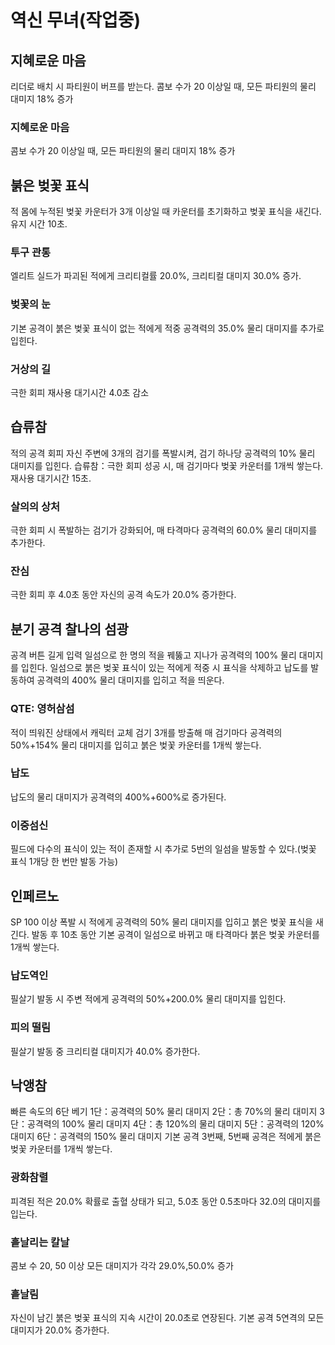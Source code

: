 # 역신 무녀(작업중)

## 지혜로운 마음

리더로 배치 시 파티원이 버프를 받는다.
콤보 수가 20 이상일 때, 모든 파티원의 물리 대미지 18% 증가

### 지혜로운 마음

콤보 수가 20 이상일 때, 모든 파티원의 물리 대미지 18% 증가

## 붉은 벚꽃 표식

적 몸에 누적된 벚꽃 카운터가 3개 이상일 때 카운터를 초기화하고 벚꽃 표식을 새긴다. 유지 시간 10초.

### 투구 관통

엘리트 실드가 파괴된 적에게 크리티컬률 20.0%, 크리티컬 대미지 30.0% 증가.

### 벚꽃의 눈

기본 공격이 붉은 벚꽃 표식이 없는 적에게 적중
공격력의 35.0% 물리 대미지를 추가로 입힌다.

### 거상의 길

극한 회피 재사용 대기시간 4.0초 감소

## 습류참

적의 공격 회피
자신 주변에 3개의 검기를 폭발시켜, 검기 하나당 공격력의 10% 물리 대미지를 입힌다.
습류참：극한 회피 성공 시, 매 검기마다 벚꽃 카운터를 1개씩 쌓는다. 재사용 대기시간 15초.

### 살의의 상처

극한 회피 시 폭발하는 검기가 강화되어, 매 타격마다 공격력의 60.0% 물리 대미지를 추가한다.

### 잔심

극한 회피 후 4.0초 동안 자신의 공격 속도가 20.0% 증가한다.

## 분기 공격 찰나의 섬광

공격 버튼 길게 입력
일섬으로 한 명의 적을 꿰뚫고 지나가 공격력의 100% 물리 대미지를 입힌다.
일섬으로 붉은 벚꽃 표식이 있는 적에게 적중 시 표식을 삭제하고 납도를 발동하여 공격력의 400% 물리 대미지를 입히고 적을 띄운다.

### QTE: 영허삼섬

적이 띄워진 상태에서 캐릭터 교체
검기 3개를 방출해 매 검기마다 공격력의 50%+154% 물리 대미지를 입히고 붉은 벚꽃 카운터를 1개씩 쌓는다.

### 납도

납도의 물리 대미지가 공격력의 400%+600%로 증가된다.

### 이중섬신

필드에 다수의 표식이 있는 적이 존재할 시 추가로 5번의 일섬을 발동할 수 있다.(벚꽃 표식 1개당 한 번만 발동 가능)

## 인페르노

SP 100 이상
폭발 시 적에게 공격력의 50% 물리 대미지를 입히고 붉은 벚꽃 표식을 새긴다.
발동 후 10초 동안 기본 공격이 일섬으로 바뀌고 매 타격마다 붉은 벚꽃 카운터를 1개씩 쌓는다.

### 납도역인

필살기 발동 시 주변 적에게 공격력의 50%+200.0% 물리 대미지를 입힌다.

### 피의 떨림

필살기 발동 중 크리티컬 대미지가 40.0% 증가한다.

## 낙앵참

빠른 속도의 6단 베기
1단：공격력의 50% 물리 대미지
2단：총 70%의 물리 대미지
3단：공격력의 100% 물리 대미지
4단：총 120%의 물리 대미지
5단：공격력의 120% 대미지
6단：공격력의 150% 물리 대미지
기본 공격 3번째, 5번째 공격은 적에게 붉은 벚꽃 카운터를 1개씩 쌓는다.

### 광화참렬

피격된 적은 20.0% 확률로 출혈 상태가 되고, 5.0초 동안 0.5초마다 32.0의 대미지를 입는다.

### 흩날리는 칼날

콤보 수 20, 50 이상
모든 대미지가 각각 29.0%,50.0% 증가

### 흩날림

자신이 남긴 붉은 벚꽃 표식의 지속 시간이 20.0초로 연장된다. 기본 공격 5연격의 모든 대미지가 20.0% 증가한다.
